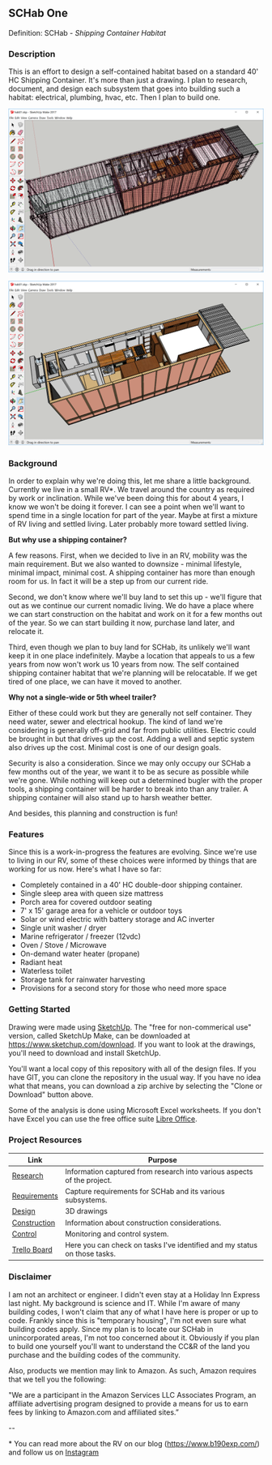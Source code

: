 ## SCHab One
Definition: SCHab - _Shipping Container Habitat_

### Description
This is an effort to design a self-contained habitat based on a standard 40' HC Shipping Container.  It's more than just a drawing.  I plan to research, document, and design each subsystem that goes into building such a habitat: electrical, plumbing, hvac, etc.  Then I plan to build one.

![Exterior View](images/schab-exterior-all.png)

![Interior View](images/schab-interior-all.png)

### Background
In order to explain why we're doing this, let me share a little background.  Currently we live in a small RV*.  We travel around the country as required by work or inclination.  While we've been doing this for about 4 years, I know we won't be doing it forever.  I can see a point when we'll want to spend time in a single location for part of the year.  Maybe at first a mixture of RV living and settled living.  Later probably more toward settled living.

**But why use a shipping container?**

A few reasons.  First, when we decided to live in an RV, mobility was the main requirement.  But we also wanted to downsize - minimal lifestyle, minimal impact, minimal cost.  A shipping container has more than enough room for us.  In fact it will be a step up from our current ride.

Second, we don't know where we'll buy land to set this up - we'll figure that out as we continue our current nomadic living.  We do have a place where we can start construction on the habitat and work on it for a few months out of the year.  So we can start building it now, purchase land later, and relocate it.

Third, even though we plan to buy land for SCHab, its unlikely we'll want keep it in one place indefinitely.  Maybe a location that appeals to us a few years from now won't work us 10 years from now.  The self contained shipping container habitat that we're planning will be relocatable. If we get tired of one place, we can have it moved to another.

**Why not a single-wide or 5th wheel trailer?**

Either of these could work but they are generally not self container.  They need water, sewer and electrical hookup.  The kind of land we're considering is generally off-grid and far from public utilities.  Electric could be brought in but that drives up the cost.  Adding a well and septic system also drives up the cost.  Minimal cost is one of our design goals.

Security is also a consideration.  Since we may only occupy our SCHab a few months out of the year, we want it to be as secure as possible while we're gone.  While nothing will keep out a determined bugler with the proper tools, a shipping container will be harder to break into than any trailer.  A shipping container will also stand up to harsh weather better.

And besides, this planning and construction is fun!

### Features
Since this is a work-in-progress the features are evolving.  Since we're use to living in our RV, some of these choices were informed by things that are working for us now.  Here's what I have so far:
* Completely contained in a 40' HC double-door shipping container.
* Single sleep area with queen size mattress
* Porch area for covered outdoor seating
* 7' x 15' garage area for a vehicle or outdoor toys
* Solar or wind electric with battery storage and AC inverter
* Single unit washer / dryer
* Marine refrigerator / freezer (12vdc)
* Oven / Stove / Microwave
* On-demand water heater (propane)
* Radiant heat
* Waterless toilet
* Storage tank for rainwater harvesting
* Provisions for a second story for those who need more space

### Getting Started
Drawing were made using [SketchUp](https://www.sketchup.com/).  The "free for non-commerical use" version, called SketchUp Make, can be downloaded at https://www.sketchup.com/download.  If you want to look at the drawings, you'll need to download and install SketchUp.

You'll want a local copy of this repository with all of the design files.  If you have GIT, you can clone the repository in the usual way.  If you have no idea what that means, you can download a zip archive by selecting the "Clone or Download" button above.

Some of the analysis is done using Microsoft Excel worksheets.  If you don't have Excel you can use the free office suite [Libre Office](https://www.libreoffice.org/).

### Project Resources

| Link | Purpose |
| -------- | ------- |
| [Research](Research/Research.md) | Information captured from research into various aspects of the project. |
| [Requirements](Requirements/Requirements.md) | Capture requirements for SCHab and its various subsystems. |
| [Design](SketchUp/Design.md) | 3D drawings |
| [Construction](Construction/Construction.md) | Information about construction considerations. |
| [Control](Control/Control.md) | Monitoring and control system. |
| [Trello Board](https://trello.com/b/0bdXyXfJ) | Here you can check on tasks I've identified and my status on those tasks. |

### Disclaimer

I am not an architect or engineer.  I didn't even stay at a Holiday Inn Express last night.  My background is science and IT.  While I'm aware of many building codes, I won't claim that any of what I have here is proper or up to code.  Frankly since this is "temporary housing", I'm not even sure what building codes apply.  Since my plan is to locate our SCHab in unincorporated areas, I'm not too concerned about it.  Obviously if you plan to build one yourself you'll want to understand the CC&R of the land you purchase and the building codes of the community.

Also, products we mention may link to Amazon.  As such, Amazon requires that we tell you the following:

"We are a participant in the Amazon Services LLC Associates Program, an affiliate advertising program designed to provide a means for us to earn fees by linking to Amazon.com and affiliated sites.”

--

\* You can read more about the RV on our blog (https://www.b190exp.com/) and follow us on [Instagram](https://www.instagram.com/b190exp/)
